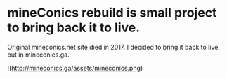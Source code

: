 # mineConics rebuild is small project to bring back it to live.
Original mineconics.net site died in 2017. I decided to bring it back to live, but in mineconics.ga.

!(http://mineconics.ga/assets/mineconics.png)
